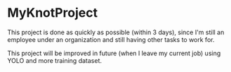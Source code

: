 # MyKnotProject

This project is done as quickly as possible (within 3 days), since I'm still an employee under an organization and still having other tasks to work for.

This project will be improved in future (when I leave my current job) using YOLO and more training dataset.
